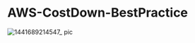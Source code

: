 # AWS-CostDown-BestPractice
![1441689214547_ pic](https://github.com/yangdongxiang/AWS-CostDown-BestPractice/assets/17866893/5a29df39-078d-4757-9d41-e81533a82458)
